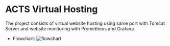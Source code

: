 # ACTS Virtual Hosting
The project consists of virtual website hosting using same port with Tomcat Server and website monitoring with Prometheus and Grafana.

- Flowchart:
![flowchart](https://user-images.githubusercontent.com/85149943/191952381-4d008cb5-afa6-43f4-8f5b-b9cedcf0cf26.png)
